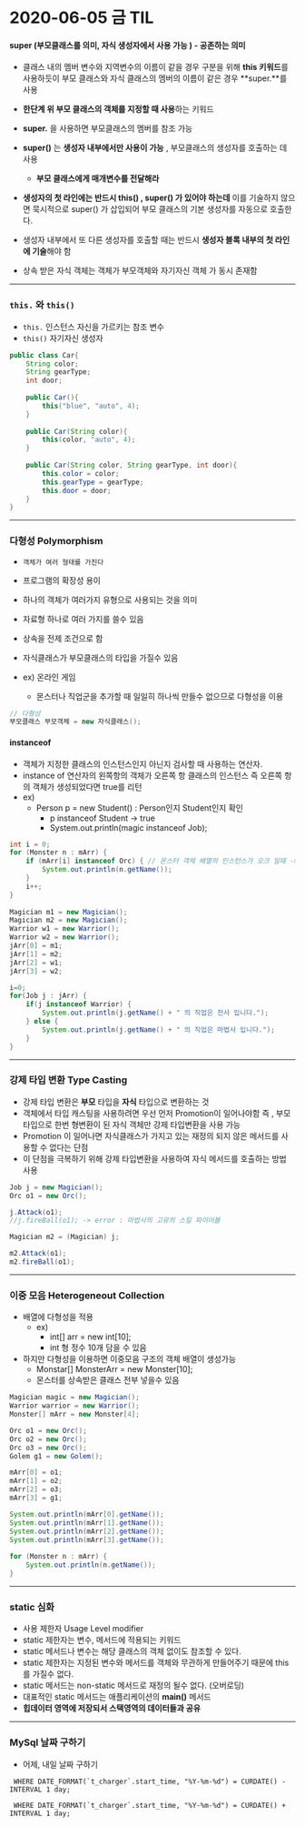 # 2020-06-05 금 TIL

#### super (부모클래스를 의미, 자식 생성자에서 사용 가능 ) - 공존하는 의미

- 클래스 내의 멤버 변수와 지역변수의 이름이 같을 경우 구분을 위해 **this 키워드**를 사용하듯이 부모 클래스와 자식 클래스의 멤버의 이름이 같은 경우 **super.**를 사용 

- **한단계 위 부모 클래스의 객체를 지정할 때 사용**하는 키워드
- **super.** 을 사용하면 부모클래스의 멤버를 참조 가능
- **super()** 는 **생성자 내부에서만 사용이 가능** , 부모클래스의 생성자를 호출하는 데 사용 
  - **부모 클래스에게 매개변수를 전달해라**
- **생성자의 첫 라인에는 반드시 this() , super() 가 있어야 하는데** 이를 기술하지 않으면 묵시적으로 super() 가 삽입되어 부모 클래스의 기본 생성자를 자동으로 호출한다.
- 생성자 내부에서 또 다른 생성자를 호출할 때는 반드시 **생성자 블록 내부의 첫 라인에 기술**해야 함 

- 상속 받은 자식 객체는 객체가 부모객체와 자기자신 객체 가 동시 존재함

***

### ```this.``` 와 ```this()```

- ```this.```  인스턴스 자신을 가르키는 참조 변수
- ```this()``` 자기자신 생성자  

```java
public class Car{
    String color;
    String gearType;
    int door;
    
    public Car(){   
        this("blue", "auto", 4);
    }
    
    public Car(String color){
        this(color, "auto", 4);
    }
    
    public Car(String color, String gearType, int door){
		this.color = color;
        this.gearType = gearType;
        this.door = door;
    }
}
```

***

### 다형성 Polymorphism

- ```객체가 여러 형태를 가진다``` 
- 프로그램의 확장성 용이 
- 하나의 객체가 여러가지 유형으로 사용되는 것을 의미
- 자료형 하나로 여러 가지를 쓸수 있음 
- 상속을 전제 조건으로 함 
- 자식클래스가 부모클래스의 타입을 가질수 있음 

- ex)  온라인 게임 
  - 몬스터나 직업군을 추가할 때 일일히 하나씩 만들수 없으므로 다형성을 이용

```java
// 다형성
부모클래스 부모객체 = new 자식클래스();
```

#### instanceof

- 객체가 지정한 클래스의 인스턴스인지 아닌지 검사할 때 사용하는 연산자.
- instance of 연산자의 왼쪽항의 객체가 오른쪽 항 클래스의 인스턴스 즉 오른쪽 항의 객체가 생성되었다면 true를 리턴 
- ex)
  - Person p = new Student() : Person인지 Student인지 확인
    - p instanceof Student -> true
    - System.out.println(magic instanceof Job);

```java
int i = 0;
for (Monster n : mArr) {
	if (mArr[i] instanceof Orc) { // 몬스터 객체 배열의 인스턴스가 오크 일때 -> true
		System.out.println(n.getName());				
	}
	i++;
}
    
Magician m1 = new Magician();
Magician m2 = new Magician();		
Warrior w1 = new Warrior();
Warrior w2 = new Warrior();
jArr[0] = m1;
jArr[1] = m2;
jArr[2] = w1;
jArr[3] = w2;

i=0;
for(Job j : jArr) {
    if(j instanceof Warrior) {
        System.out.println(j.getName() + " 의 직업은 전사 입니다.");
    } else {
        System.out.println(j.getName() + " 의 직업은 마법사 입니다.");
    }
}
```



***

### 강제 타입 변환 Type Casting

- 강제 타입 변환은 **부모** 타입을 **자식** 타입으로 변환하는 것
- 객체에서 타입 캐스팅을 사용하려면 우선 먼저 Promotion이 일어나야함  즉 , 부모 타입으로 한번 형변환이 된 자식 객체만 강제 타입변환을 사용 가능 
- Promotion 이 일어나면 자식클래스가 가지고 있는 재정의 되지 않은 메서드를 사용할 수 없다는 단점
- 이 단점을 극복하기 위해 강제 타입변환을 사용하여 자식 메서드를 호출하는 방법 사용 

```java
Job j = new Magician();
Orc o1 = new Orc();

j.Attack(o1);
//j.fireBall(o1); -> error : 마법사의 고유의 스킬 파이어볼

Magician m2 = (Magician) j;

m2.Attack(o1);
m2.fireBall(o1);
```



***

### 이중 모음 Heterogeneout Collection

- 배열에 다형성을 적용
  - ex)
    - int[] arr = new int[10];
    - int 형 정수 10개 담을 수 있음
- 하지만 다형성을 이용하면 이중모음 구조의 객체 배열이 생성가능
  - Monstar[] MonsterArr = new Monster[10];
  - 몬스터를 상속받은 클래스 전부 넣을수 있음 

```java
Magician magic = new Magician();
Warrior warrior = new Warrior();
Monster[] mArr = new Monster[4];

Orc o1 = new Orc();
Orc o2 = new Orc();
Orc o3 = new Orc();
Golem g1 = new Golem();

mArr[0] = o1;
mArr[1] = o2;
mArr[2] = o3;
mArr[3] = g1;

System.out.println(mArr[0].getName());
System.out.println(mArr[1].getName());
System.out.println(mArr[2].getName());
System.out.println(mArr[3].getName());
	
for (Monster n : mArr) {
    System.out.println(n.getName());
}
```



***

### static 심화

- 사용 제한자 Usage Level modifier
- static 제한자는 변수, 메서드에 적용되는 키워드
- static 메서드나 변수는 해당 클래스의 객체 없이도 참조할 수 있다.
- static 제한자는 지정된 변수와 메서드를 객체와 무관하게 만들어주기 때문에 this를 가질수 없다.
- static 메서드는 non-static 메서드로 재정의 될수 없다. (오버로딩)
- 대표적인 static 메서드는 애플리케이션의 **main()** 메서드
- **힙데이터 영역에 저장되서 스택영역의 데이터들과 공유**

***

### MySql 날짜 구하기

- 어제, 내일 날짜 구하기 

``` WHERE DATE_FORMAT(`t_charger`.start_time, "%Y-%m-%d") = CURDATE() - INTERVAL 1 day;```

``` WHERE DATE_FORMAT(`t_charger`.start_time, "%Y-%m-%d") = CURDATE() + INTERVAL 1 day;```

